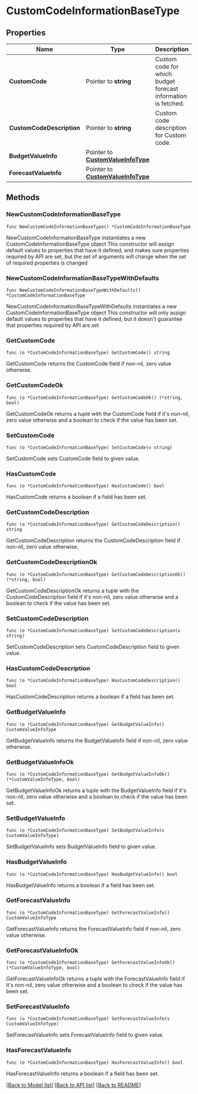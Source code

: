 # CustomCodeInformationBaseType

## Properties

Name | Type | Description | Notes
------------ | ------------- | ------------- | -------------
**CustomCode** | Pointer to **string** | Custom code for which budget forecast information is fetched. | [optional] 
**CustomCodeDescription** | Pointer to **string** | Custom code description for Custom code. | [optional] 
**BudgetValueInfo** | Pointer to [**CustomValueInfoType**](CustomValueInfoType.md) |  | [optional] 
**ForecastValueInfo** | Pointer to [**CustomValueInfoType**](CustomValueInfoType.md) |  | [optional] 

## Methods

### NewCustomCodeInformationBaseType

`func NewCustomCodeInformationBaseType() *CustomCodeInformationBaseType`

NewCustomCodeInformationBaseType instantiates a new CustomCodeInformationBaseType object
This constructor will assign default values to properties that have it defined,
and makes sure properties required by API are set, but the set of arguments
will change when the set of required properties is changed

### NewCustomCodeInformationBaseTypeWithDefaults

`func NewCustomCodeInformationBaseTypeWithDefaults() *CustomCodeInformationBaseType`

NewCustomCodeInformationBaseTypeWithDefaults instantiates a new CustomCodeInformationBaseType object
This constructor will only assign default values to properties that have it defined,
but it doesn't guarantee that properties required by API are set

### GetCustomCode

`func (o *CustomCodeInformationBaseType) GetCustomCode() string`

GetCustomCode returns the CustomCode field if non-nil, zero value otherwise.

### GetCustomCodeOk

`func (o *CustomCodeInformationBaseType) GetCustomCodeOk() (*string, bool)`

GetCustomCodeOk returns a tuple with the CustomCode field if it's non-nil, zero value otherwise
and a boolean to check if the value has been set.

### SetCustomCode

`func (o *CustomCodeInformationBaseType) SetCustomCode(v string)`

SetCustomCode sets CustomCode field to given value.

### HasCustomCode

`func (o *CustomCodeInformationBaseType) HasCustomCode() bool`

HasCustomCode returns a boolean if a field has been set.

### GetCustomCodeDescription

`func (o *CustomCodeInformationBaseType) GetCustomCodeDescription() string`

GetCustomCodeDescription returns the CustomCodeDescription field if non-nil, zero value otherwise.

### GetCustomCodeDescriptionOk

`func (o *CustomCodeInformationBaseType) GetCustomCodeDescriptionOk() (*string, bool)`

GetCustomCodeDescriptionOk returns a tuple with the CustomCodeDescription field if it's non-nil, zero value otherwise
and a boolean to check if the value has been set.

### SetCustomCodeDescription

`func (o *CustomCodeInformationBaseType) SetCustomCodeDescription(v string)`

SetCustomCodeDescription sets CustomCodeDescription field to given value.

### HasCustomCodeDescription

`func (o *CustomCodeInformationBaseType) HasCustomCodeDescription() bool`

HasCustomCodeDescription returns a boolean if a field has been set.

### GetBudgetValueInfo

`func (o *CustomCodeInformationBaseType) GetBudgetValueInfo() CustomValueInfoType`

GetBudgetValueInfo returns the BudgetValueInfo field if non-nil, zero value otherwise.

### GetBudgetValueInfoOk

`func (o *CustomCodeInformationBaseType) GetBudgetValueInfoOk() (*CustomValueInfoType, bool)`

GetBudgetValueInfoOk returns a tuple with the BudgetValueInfo field if it's non-nil, zero value otherwise
and a boolean to check if the value has been set.

### SetBudgetValueInfo

`func (o *CustomCodeInformationBaseType) SetBudgetValueInfo(v CustomValueInfoType)`

SetBudgetValueInfo sets BudgetValueInfo field to given value.

### HasBudgetValueInfo

`func (o *CustomCodeInformationBaseType) HasBudgetValueInfo() bool`

HasBudgetValueInfo returns a boolean if a field has been set.

### GetForecastValueInfo

`func (o *CustomCodeInformationBaseType) GetForecastValueInfo() CustomValueInfoType`

GetForecastValueInfo returns the ForecastValueInfo field if non-nil, zero value otherwise.

### GetForecastValueInfoOk

`func (o *CustomCodeInformationBaseType) GetForecastValueInfoOk() (*CustomValueInfoType, bool)`

GetForecastValueInfoOk returns a tuple with the ForecastValueInfo field if it's non-nil, zero value otherwise
and a boolean to check if the value has been set.

### SetForecastValueInfo

`func (o *CustomCodeInformationBaseType) SetForecastValueInfo(v CustomValueInfoType)`

SetForecastValueInfo sets ForecastValueInfo field to given value.

### HasForecastValueInfo

`func (o *CustomCodeInformationBaseType) HasForecastValueInfo() bool`

HasForecastValueInfo returns a boolean if a field has been set.


[[Back to Model list]](../README.md#documentation-for-models) [[Back to API list]](../README.md#documentation-for-api-endpoints) [[Back to README]](../README.md)


